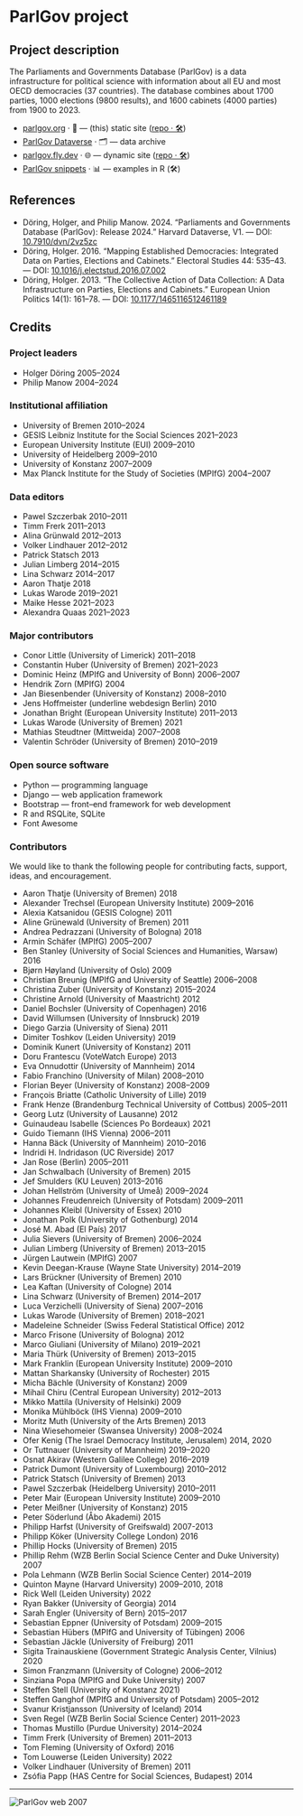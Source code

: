 # ParlGov project

## Project description

The Parliaments and Governments Database (ParlGov) is a data infrastructure for
political science with information about all EU and most OECD democracies (37
countries). The database combines about 1700 parties, 1000 elections (9800
results), and 1600 cabinets (4000 parties) from 1900 to 2023.

- [parlgov.org](https://parlgov.org/) · 🔗 — (this) static site
  ([repo · 🛠️](https://github.com/hdigital/parlgov))
- [ParlGov Dataverse](https://dataverse.harvard.edu/dataverse/parlgov) · 🗂️ — data archive
- [parlgov.fly.dev](https://parlgov.fly.dev/) · 🌐 — dynamic site
  ([repo · 🛠️](https://github.com/hdigital/parlgov-web))
- [ParlGov snippets](https://github.com/hdigital/parlgov-snippets) · 📊 — examples in R (🛠️)

## References

- Döring, Holger, and Philip Manow. 2024. “Parliaments and Governments Database
  (ParlGov): Release 2024.” Harvard Dataverse, V1. — DOI:
  [10.7910/dvn/2vz5zc](https://doi.org/10.7910/dvn/2vz5zc)
- Döring, Holger. 2016. “Mapping Established Democracies: Integrated Data on
  Parties, Elections and Cabinets.” Electoral Studies 44: 535–43. — DOI:
  [10.1016/j.electstud.2016.07.002](https://doi.org/doi:10.1016/j.electstud.2016.07.002)
- Döring, Holger. 2013. “The Collective Action of Data Collection: A Data
  Infrastructure on Parties, Elections and Cabinets.” European Union Politics
  14(1): 161–78. — DOI:
  [10.1177/1465116512461189](https://doi.org/10.1177/1465116512461189)

## Credits

### Project leaders

- Holger Döring 2005–2024
- Philip Manow 2004–2024

### Institutional affiliation

- University of Bremen 2010–2024
- GESIS Leibniz Institute for the Social Sciences 2021–2023
- European University Institute (EUI) 2009–2010
- University of Heidelberg 2009–2010
- University of Konstanz 2007–2009
- Max Planck Institute for the Study of Societies (MPIfG) 2004–2007

### Data editors

- Pawel Szczerbak 2010–2011
- Timm Frerk 2011–2013
- Alina Grünwald 2012–2013
- Volker Lindhauer 2012–2012
- Patrick Statsch 2013
- Julian Limberg 2014–2015
- Lina Schwarz 2014–2017
- Aaron Thatje 2018
- Lukas Warode 2019–2021
- Maike Hesse 2021–2023
- Alexandra Quaas 2021–2023

### Major contributors

- Conor Little (University of Limerick) 2011–2018
- Constantin Huber (University of Bremen) 2021–2023
- Dominic Heinz (MPIfG and University of Bonn) 2006–2007
- Hendrik Zorn (MPIfG) 2004
- Jan Biesenbender (University of Konstanz) 2008–2010
- Jens Hoffmeister (underline webdesign Berlin) 2010
- Jonathan Bright (European University Institute) 2011–2013
- Lukas Warode (University of Bremen) 2021
- Mathias Steudtner (Mittweida) 2007–2008
- Valentin Schröder (University of Bremen) 2010–2019

### Open source software

- Python — programming language
- Django — web application framework
- Bootstrap — front–end framework for web development
- R and RSQLite, SQLite
- Font Awesome

### Contributors

We would like to thank the following people for contributing facts, support,
ideas, and encouragement.

- Aaron Thatje (University of Bremen) 2018
- Alexander Trechsel (European University Institute) 2009–2016
- Alexia Katsanidou (GESIS Cologne) 2011
- Aline Grünewald (University of Bremen) 2011
- Andrea Pedrazzani (University of Bologna) 2018
- Armin Schäfer (MPIfG) 2005–2007
- Ben Stanley (University of Social Sciences and Humanities, Warsaw) 2016
- Bjørn Høyland (University of Oslo) 2009
- Christian Breunig (MPIfG and University of Seattle) 2006–2008
- Christina Zuber (University of Konstanz) 2015–2024
- Christine Arnold (University of Maastricht) 2012
- Daniel Bochsler (University of Copenhagen) 2016
- David Willumsen (University of Innsbruck) 2019
- Diego Garzia (University of Siena) 2011
- Dimiter Toshkov (Leiden University) 2019
- Dominik Kunert (University of Konstanz) 2011
- Doru Frantescu (VoteWatch Europe) 2013
- Eva Onnudottir (University of Mannheim) 2014
- Fabio Franchino (University of Milan) 2008–2010
- Florian Beyer (University of Konstanz) 2008–2009
- François Briatte (Catholic University of Lille) 2019
- Frank Henze (Brandenburg Technical University of Cottbus) 2005–2011
- Georg Lutz (University of Lausanne) 2012
- Guinaudeau Isabelle (Sciences Po Bordeaux) 2021
- Guido Tiemann (IHS Vienna) 2006–2011
- Hanna Bäck (University of Mannheim) 2010–2016
- Indridi H. Indridason (UC Riverside) 2017
- Jan Rose (Berlin) 2005–2011
- Jan Schwalbach (University of Bremen) 2015
- Jef Smulders (KU Leuven) 2013–2016
- Johan Hellström (University of Umeå) 2009–2024
- Johannes Freudenreich (University of Potsdam) 2009–2011
- Johannes Kleibl (University of Essex) 2010
- Jonathan Polk (University of Gothenburg) 2014
- José M. Abad (El País) 2017
- Julia Sievers (University of Bremen) 2006–2024
- Julian Limberg (University of Bremen) 2013–2015
- Jürgen Lautwein (MPIfG) 2007
- Kevin Deegan-Krause (Wayne State University) 2014–2019
- Lars Brückner (University of Bremen) 2010
- Lea Kaftan (University of Cologne) 2014
- Lina Schwarz (University of Bremen) 2014–2017
- Luca Verzichelli (University of Siena) 2007–2016
- Lukas Warode (University of Bremen) 2018–2021
- Madeleine Schneider (Swiss Federal Statistical Office) 2012
- Marco Frisone (University of Bologna) 2012
- Marco Giuliani (University of Milano) 2019–2021
- Maria Thürk (University of Bremen) 2013–2015
- Mark Franklin (European University Institute) 2009–2010
- Mattan Sharkansky (University of Rochester) 2015
- Micha Bächle (University of Konstanz) 2009
- Mihail Chiru (Central European University) 2012–2013
- Mikko Mattila (University of Helsinki) 2009
- Monika Mühlböck (IHS Vienna) 2009–2010
- Moritz Muth (University of the Arts Bremen) 2013
- Nina Wiesehomeier (Swansea University) 2008–2024
- Ofer Kenig (The Israel Democracy Institute, Jerusalem) 2014, 2020
- Or Tuttnauer (University of Mannheim) 2019–2020
- Osnat Akirav (Western Galilee College) 2016–2019
- Patrick Dumont (University of Luxembourg) 2010–2012
- Patrick Statsch (University of Bremen) 2013
- Pawel Szczerbak (Heidelberg University) 2010–2011
- Peter Mair (European University Institute) 2009–2010
- Peter Meißner (University of Konstanz) 2015
- Peter Söderlund (Åbo Akademi) 2015
- Philipp Harfst (University of Greifswald) 2007-2013
- Philipp Köker (University College London) 2016
- Phillip Hocks (University of Bremen) 2015
- Phillip Rehm (WZB Berlin Social Science Center and Duke University) 2007
- Pola Lehmann (WZB Berlin Social Science Center) 2014–2019
- Quinton Mayne (Harvard University) 2009–2010, 2018
- Rick Well (Leiden University) 2022
- Ryan Bakker (University of Georgia) 2014
- Sarah Engler (University of Bern) 2015–2017
- Sebastian Eppner (University of Potsdam) 2009–2015
- Sebastian Hübers (MPIfG and University of Tübingen) 2006
- Sebastian Jäckle (University of Freiburg) 2011
- Sigita Trainauskiene (Government Strategic Analysis Center, Vilnius) 2020
- Simon Franzmann (University of Cologne) 2006–2012
- Sinziana Popa (MPIfG and Duke University) 2007
- Steffen Stell (University of Konstanz 2021)
- Steffen Ganghof (MPIfG and University of Potsdam) 2005–2012
- Svanur Kristjansson (University of Iceland) 2014
- Sven Regel (WZB Berlin Social Science Center) 2011–2023
- Thomas Mustillo (Purdue University) 2014–2024
- Timm Frerk (University of Bremen) 2011–2013
- Tom Fleming (University of Oxford) 2016
- Tom Louwerse (Leiden University) 2022
- Volker Lindhauer (University of Bremen) 2011
- Zsófia Papp (HAS Centre for Social Sciences, Budapest) 2014

---

![ParlGov web 2007](/images/parlgov-web-2007.png)
